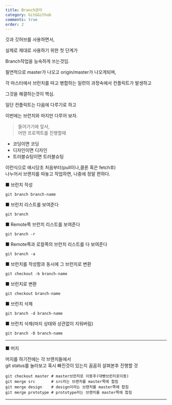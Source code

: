 ```yaml
---
title: Branch관리
category: Git&Github
comments: true
order: 2
---
```


깃과 깃허브를 사용하면서,   

실제로 제대로 사용하기 위한 첫 단계가   

Branch작업을 능숙하게 쓰는것임.  

필연적으로 master가 나오고 origin/master가 나오게되며,  

각 마스터에서 브런치를 따고 병합하는 일련의 과정속에서 컨플릭트가 
발생하고  

그것을 해결하는것이 핵심.   

일단 컨플릭트는 다음에 다루기로 하고  

이번에는 브런치와 마지만 다루어 보자.  
>들어가기에 앞서,  
어떤 프로젝트를 진행할때  
- 코딩이면 코딩 
- 디자인이면 디자인
- 트러블슈팅이면 트러블슈팅  

이런식으로 애시당초 처음부터(pull이나,클론 혹은 fetch후)  
나누어서 브랜치를 따놓고 작업하면, 나중에 정말 편하다.



■ 브런치 작성
```git
git branch branch-name
```

■ 브런치 리스트를 보여준다
```git
git branch
```
■ Remote쪽 브런치 리스트를 보여준다
```git
git branch -r
```
■ Remote쪽과 로컬쪽의 브런치 리스트를 다 보여준다
```git
git branch -a
```

■ 브런치를 작성함과 동시에 그 브런치로 변환
```git
git checkout -b branch-name
```

■ 브런치로 변환
```git
git checkout branch-name
```

■ 브런치 삭제
```git
git branch -d branch-name
```

■ 브런치 삭제(마지 상태와 상관없이 지워버림)
```git
git branch -D branch-name
```

---
■ 머지

머지를 하기전에는 각 브랜치들에서  
git status를 눌러보고 혹시 빠진것이 있는지 꼼꼼히 살펴본후 진행할 것

```git
git checkout master # master브런치로 이동후(대빵브런치로이동)
git merge src       # src라는 브랜치를 master쪽에 합침
git merge design    # design이라는 브랜치를 master쪽에 합침
git merge prototype # prototype라는 브랜치를 master쪽에 합침
```

---